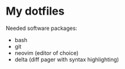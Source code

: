 # My dotfiles

Needed software packages:
- bash
- git
- neovim (editor of choice)
- delta (diff pager with syntax highlighting)
